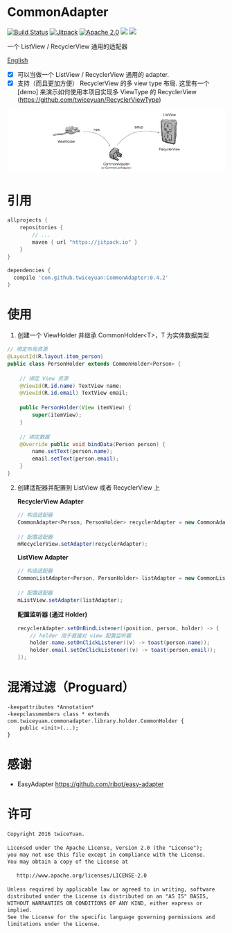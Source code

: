# CommonAdapter

[![Build Status](https://travis-ci.org/twiceyuan/CommonAdapter.svg?branch=master)](https://travis-ci.org/twiceyuan/CommonAdapter)
[![Jitpack](https://jitpack.io/v/twiceyuan/CommonAdapter.svg)](https://jitpack.io/#twiceyuan/CommonAdapter)
[![Apache 2.0](https://img.shields.io/hexpm/l/plug.svg)](http://www.apache.org/licenses/LICENSE-2.0)
<a href="http://www.methodscount.com/?lib=com.github.twiceyuan%3ACommonAdapter%3A0.3"><img src="https://img.shields.io/badge/Size-27 KB-e91e63.svg"></img></a>
<a href="http://www.methodscount.com/?lib=com.github.twiceyuan%3ACommonAdapter%3A0.3"><img src="https://img.shields.io/badge/Methods count-core: 105 | deps: 16456-e91e63.svg"></img></a>

一个 ListView / RecyclerView 通用的适配器

[English](README.md)

* [x] 可以当做一个 ListView / RecyclerView 通用的 adapter.
* [x] 支持（而且更加方便） RecyclerView 的多 view type 布局. 这里有一个 [demo] 来演示如何使用本项目实现多 ViewType 的 RecyclerView (https://github.com/twiceyuan/RecyclerViewType)

![介绍](art/banner.png)

# 引用

```groovy
allprojects {
	repositories {
		// ...
		maven { url "https://jitpack.io" }
	}
}
```
```groovy
dependencies {
  compile 'com.github.twiceyuan:CommonAdapter:0.4.2'
}
```

# 使用

1. 创建一个 ViewHolder 并继承 CommonHolder\<T\>，T 为实体数据类型

  ```java
  // 绑定布局资源
  @LayoutId(R.layout.item_person)
  public class PersonHolder extends CommonHolder<Person> {
  
      // 绑定 View 资源
      @ViewId(R.id.name) TextView name;
      @ViewId(R.id.email) TextView email;
  
      public PersonHolder(View itemView) {
          super(itemView);
      }
  
      // 绑定数据
      @Override public void bindData(Person person) {
          name.setText(person.name);
          email.setText(person.email);
      }
  }
  ```

2. 创建适配器并配置到 ListView 或者 RecyclerView 上

    **RecyclerView Adapter**
    
    ```java
    // 构造适配器
    CommonAdapter<Person, PersonHolder> recyclerAdapter = new CommonAdapter<>(this, PersonHolder.class);

    // 配置适配器
    mRecyclerView.setAdapter(recyclerAdapter);
    ```
    
    **ListView Adapter**
    
    ```java
    // 构造适配器
    CommonListAdapter<Person, PersonHolder> listAdapter = new CommonListAdapter<>(this, PersonHolder.class);
    
    // 配置适配器
    mListView.setAdapter(listAdapter);
    ```

    **配置监听器 (通过 Holder)** 
    
    ```java
    recyclerAdapter.setOnBindListener((position, person, holder) -> {
        // holder 用于直接对 view 配置监听器
        holder.name.setOnClickListener((v) -> toast(person.name));
        holder.email.setOnClickListener((v) -> toast(person.email));
    });
    ```

# 混淆过滤（Proguard）

```
-keepattributes *Annotation*
-keepclassmembers class * extends com.twiceyuan.commonadapter.library.holder.CommonHolder {
    public <init>(...);
}
```

# 感谢

* EasyAdapter https://github.com/ribot/easy-adapter

# 许可
```
Copyright 2016 twiceYuan.

Licensed under the Apache License, Version 2.0 (the "License");
you may not use this file except in compliance with the License.
You may obtain a copy of the License at

   http://www.apache.org/licenses/LICENSE-2.0

Unless required by applicable law or agreed to in writing, software
distributed under the License is distributed on an "AS IS" BASIS,
WITHOUT WARRANTIES OR CONDITIONS OF ANY KIND, either express or implied.
See the License for the specific language governing permissions and
limitations under the License.
```
